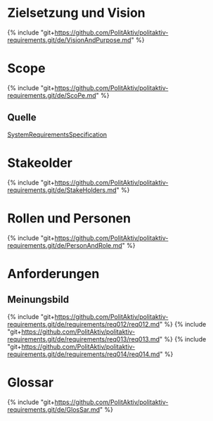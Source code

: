 
# Zielsetzung und Vision
{% include "git+https://github.com/PolitAktiv/politaktiv-requirements.git/de/VisionAndPurpose.md" %}


# Scope
{% include "git+https://github.com/PolitAktiv/politaktiv-requirements.git/de/ScoPe.md" %}

## Quelle
[SystemRequirementsSpecification](./SystemRequirementsSpecification.md)


# Stakeolder
{% include "git+https://github.com/PolitAktiv/politaktiv-requirements.git/de/StakeHolders.md" %}


# Rollen und Personen
{% include "git+https://github.com/PolitAktiv/politaktiv-requirements.git/de/PersonAndRole.md" %}


# Anforderungen

## Meinungsbild
{% include "git+https://github.com/PolitAktiv/politaktiv-requirements.git/de/requirements/req012/req012.md" %}
{% include "git+https://github.com/PolitAktiv/politaktiv-requirements.git/de/requirements/req013/req013.md" %}
{% include "git+https://github.com/PolitAktiv/politaktiv-requirements.git/de/requirements/req014/req014.md" %}


# Glossar
{% include "git+https://github.com/PolitAktiv/politaktiv-requirements.git/de/GlosSar.md" %}